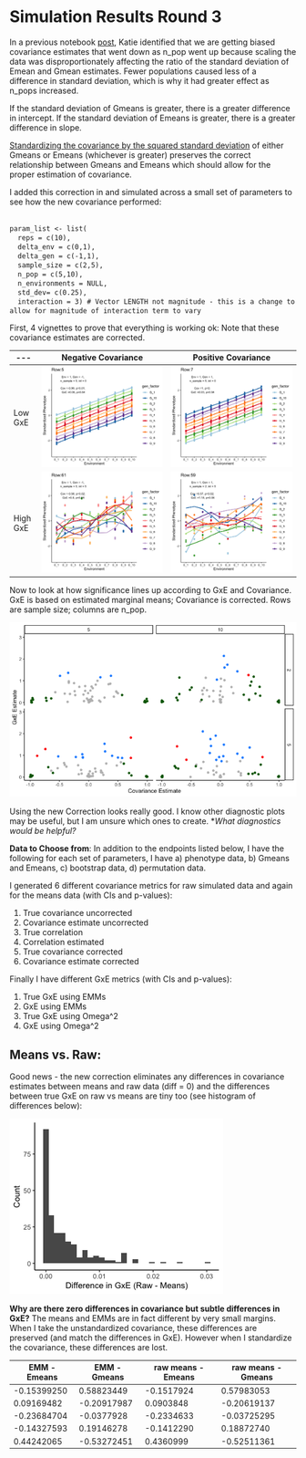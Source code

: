 # Simulation Results Round 3

In a previous notebook [post](https://github.com/RCN-ECS/CnGV/blob/master/notebook/20200408_KEL_MultiplePop_CnGv_GxE_UPDATE2.Rmd), Katie identified that we are getting biased covariance estimates that went down as n_pop went up because scaling the data was disproportionately affecting the ratio of the standard deviation of Emean and Gmean estimates. Fewer populations caused less of a difference in standard deviation, which is why it had greater effect as n_pops increased. 

If the standard deviation of Gmeans is greater, there is a greater difference in intercept. 
If the standard deviation of Emeans is greater, there is a greater difference in slope. 

[Standardizing the covariance by the squared standard deviation](https://github.com/RCN-ECS/CnGV/blob/master/notebook/20200413%20Screen%20Shot%202020-04-09%20at%201.23.04%20PM.png) of either Gmeans or Emeans (whichever is greater) preserves the correct relationship between Gmeans and Emeans which should allow for the proper estimation of covariance.    

I added this correction in and simulated across a small set of parameters to see how the new covariance performed: 
```{param list}

param_list <- list( 
  reps = c(10),
  delta_env = c(0,1),
  delta_gen = c(-1,1),
  sample_size = c(2,5), 
  n_pop = c(5,10), 
  n_environments = NULL,
  std_dev= c(0.25),
  interaction = 3) # Vector LENGTH not magnitude - this is a change to allow for magnitude of interaction term to vary

```
First, 4 vignettes to prove that everything is working ok: Note that these covariance estimates are corrected.

| --- | Negative Covariance | Positive Covariance | 
| --- | --- | --- | 
| Low GxE| ![image](https://github.com/RCN-ECS/CnGV/blob/master/results/notebook_figs/plot_row5.png) | ![image](https://github.com/RCN-ECS/CnGV/blob/master/results/notebook_figs/plot_row7.png) |
| High GxE|![image](https://github.com/RCN-ECS/CnGV/blob/master/results/notebook_figs/plot_row61.png) | ![image](https://github.com/RCN-ECS/CnGV/blob/master/results/notebook_figs/plot_row59.png)|

Now to look at how significance lines up according to GxE and Covariance. GxE is based on estimated marginal means; Covariance is corrected. Rows are sample size; columns are n_pop.

![image](https://github.com/RCN-ECS/CnGV/blob/master/results/notebook_figs/CorrectedCov.png)

Using the new Correction looks really good. I know other diagnostic plots may be useful, but I am unsure which ones to create. 
**What diagnostics would be helpful?*


**Data to Choose from**: In addition to the endpoints listed below, I have the following for each set of parameters, I have a) phenotype data, b) Gmeans and Emeans, c) bootstrap data, d) permutation data. 

I generated 6 different covariance metrics for raw simulated data and again for the means data (with CIs and p-values): 
1. True covariance uncorrected
2. Covariance estimate uncorrected
3. True correlation 
4. Correlation estimated
5. True covariance corrected
6. Covariance estimate corrected

Finally I have different GxE metrics (with CIs and p-values): 
1. True GxE using EMMs
2. GxE using EMMs
3. True GxE using Omega^2
4. GxE using Omega^2



## Means vs. Raw: 

Good news - the new correction eliminates any differences in covariance estimates between means and raw data (diff = 0) and the differences between true GxE on raw vs means are tiny too (see histogram of differences below): 

![image](https://github.com/RCN-ECS/CnGV/blob/master/results/notebook_figs/hist_gxe%20diffs.png)

**Why are there zero differences in covariance but subtle differences in GxE?**
The means and EMMs are in fact different by very small margins. When I take the unstandardized covariance, these differences are preserved (and match the differences in GxE). However when I standardize the covariance, these differences are lost.

| EMM - Emeans | EMM - Gmeans | raw means - Emeans | raw means - Gmeans |
|---|---|---|---|
-0.15399250  |0.58823449 |-0.1517924 |0.57983053
0.09169482 |-0.20917987|0.0903848 |-0.20619137
-0.23684704 |-0.0377928|-0.2334633 | -0.03725295 
-0.14327593  | 0.19146278|-0.1412290| 0.18872740 
0.44242065 |-0.53272451|0.4360999 |-0.52511361 
